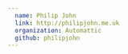```yaml
---
  name: Philip John
  link: http://philipjohn.me.uk
  organization: Automattic
  github: philipjohn
---
```

